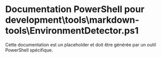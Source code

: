 # Documentation PowerShell pour development\tools\markdown-tools\EnvironmentDetector.ps1

Cette documentation est un placeholder et doit être générée par un outil PowerShell spécifique.
